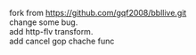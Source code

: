 fork from https://github.com/gqf2008/bbllive.git <br/>
change some bug. <br/>
add http-flv transform. <br/>
add cancel gop chache func <br/>